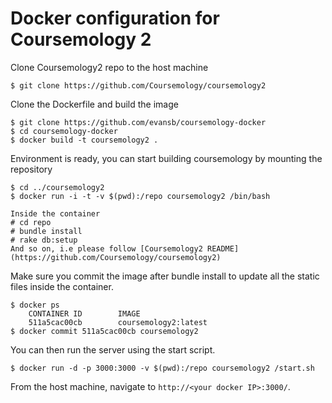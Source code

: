 
# Docker configuration for Coursemology 2

Clone Coursemology2 repo to the host machine

    $ git clone https://github.com/Coursemology/coursemology2

Clone the Dockerfile and build the image

    $ git clone https://github.com/evansb/coursemology-docker
    $ cd coursemology-docker
    $ docker build -t coursemology2 .

Environment is ready, you can start building coursemology by mounting the repository

    $ cd ../coursemology2
    $ docker run -i -t -v $(pwd):/repo coursemology2 /bin/bash

    Inside the container
    # cd repo
    # bundle install
    # rake db:setup
    And so on, i.e please follow [Coursemology2 README](https://github.com/Coursemology/coursemology2)

Make sure you commit the image after bundle install to update all the static files inside the container.

    $ docker ps
        CONTAINER ID        IMAGE
        511a5cac00cb        coursemology2:latest
    $ docker commit 511a5cac00cb coursemology2

You can then run the server using the start script.

    $ docker run -d -p 3000:3000 -v $(pwd):/repo coursemology2 /start.sh
    
From the host machine, navigate to `http://<your docker IP>:3000/`.
